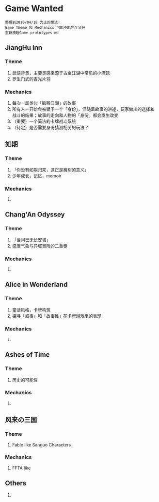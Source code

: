 # Game Wanted

    整理到2010/04/18 为止的想法💡
    Game Theme 和 Mechanics 可能不能完全分开
    重新梳理Game prototypes.md

## JiangHu Inn

### Theme

1.  武侠背景，主要灵感来源于古金江湖中常见的小酒馆
2.  罗生门式的吉光片羽

### Mechanics

1.  每次一局类似「脑残江湖」的故事
2.  所有人一开始会被赋予一个「身份」，但随着故事的讲述，玩家做出的选择和战斗的结果；故事的走向和人物的「身份」都会发生改变
3.  （重要）一个简洁的卡牌战斗系统  
4.  （待定）是否需要身份猜测相关的玩法？

## 如期

### Theme

1.  「你没有如期归来，这正是离别的意义」
2.  少年成长，记忆，memoir

### Mechanics

1.  

## Chang'An Odyssey

### Theme

1.  「世间已无长安城」
2.  盛唐气象与异域冒险的二重奏

### Mechanics

1.  

## Alice in Wonderland

### Theme

1.  童话风格，卡牌构筑
2.  探寻「叙事」和「故事性」在卡牌游戏里的表现

### Mechanics

1.  

## Ashes of Time

### Theme

1.  历史的可能性

### Mechanics

1.  

## 风来の三国

### Theme

1.  Fable like Sanguo Characters

### Mechanics

1.  FFTA like

## Others

1.  